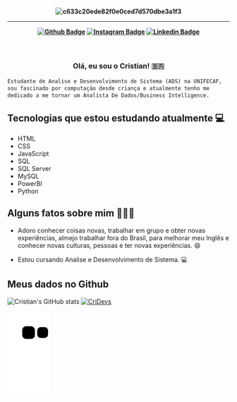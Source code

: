 
<h4 align="center">
 
![c633c20ede82f0e0ced7d570dbe3a1f3](https://user-images.githubusercontent.com/70382532/138322189-2db8df52-9dcb-40a0-88a8-c365466bd33d.gif)

<hr>

[![Github Badge](https://img.shields.io/badge/-Facebook-blue?style=for-the-badge&logo=Facebook&logoColor=white&link=https://github.com/CriDevs)](https://www.facebook.com/cri.dwayne/)
[![Instagram Badge](https://img.shields.io/badge/-instagram-red?style=for-the-badge&logo=instagram&logoColor=white&link=https://github.com/CriDevs)](https://www.instagram.com/cri.dantonio/)
[![Linkedin Badge](https://img.shields.io/badge/-Linkedin-blue?style=for-the-badge&logo=Linkedin&logoColor=white&link=https://github.com/CriDevs)](https://www.linkedin.com/in/cristian-d-antonio-b31932206/)

</h4>

<h3 align="center">  <br>

Olá, eu sou o Cristian! 🇧🇷
<br>

</h3>

```
Estudante de Analise e Desenvolvimento de Sistema (ADS) na UNIFECAF, 
sou fascinado por computação desde criança e atualmente tenho me dedicado a me tornar um Analista De Dados/Business Intelligence.
```
## Tecnologias que estou estudando atualmente 💻

  - HTML
  - CSS
  - JavaScript
  - SQL
  - SQL Server
  - MySQL
  - PowerBI
  - Python

## Alguns fatos sobre mim 👨🏻‍💻

- Adoro conhecer coisas novas, trabalhar em grupo e obter novas experiências, almejo trabalhar fora do Brasil, para melhorar meu Inglês e conhecer novas culturas, pessoas e ter novas experiências. 😄

- Estou cursando Analise e Desenvolvimento de Sistema. 💻


## Meus dados no Github

<!-- <span style="height ">
![Anurag's GitHub stats](https://github-readme-stats.vercel.app/api?username=arthurspk&show_icons=true&theme=tokyonight)
</span> -->

![Cristian's GitHub stats](https://github-readme-stats.vercel.app/api?username=CriDevs&show_icons=true&theme=tokyonight)
[![CriDevs](https://github-readme-stats.vercel.app/api/top-langs/?username=CriDevs&hide=html&layout=compact=true&theme=tokyonight)](https://github.com/CriDevs/)
<!-- ![Top Langs](https://github-readme-stats.vercel.app/api/top-langs/?username=arthurspk&layout=compact&theme=tokyonight) -->
![Snake animation](https://github.com/rafaballerini/rafaballerini/blob/output/github-contribution-grid-snake.svg)
